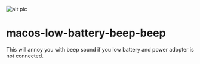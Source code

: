 ![alt pic](./pic1.png)


# macos-low-battery-beep-beep
This will annoy you with beep sound if you low battery and power adopter is not connected.
